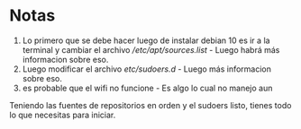 # Notas
1. Lo primero que se debe hacer luego de instalar debian 10 es ir a la terminal y cambiar el archivo */etc/apt/sources.list* - Luego habrá más informacion sobre eso.
2. Luego modificar el archivo *etc/sudoers.d* - Luego más informacion sobre eso.
3. es probable que el wifi no funcione - Es algo lo cual no manejo aun

Teniendo las fuentes de repositorios en orden y el sudoers listo, tienes todo lo que necesitas para iniciar. 
